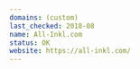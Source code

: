 ```yaml
---
domains: (custom)
last_checked: 2018-08
name: All-Inkl.com
status: OK
website: https://all-inkl.com/
---
```

